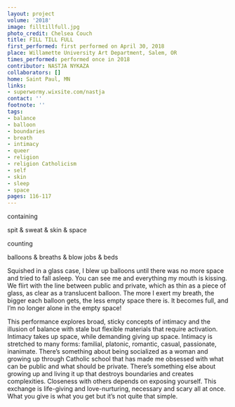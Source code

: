 ```yaml
---
layout: project
volume: '2018'
image: filltillfull.jpg
photo_credit: Chelsea Couch
title: FILL TILL FULL
first_performed: first performed on April 30, 2018
place: Willamette University Art Department, Salem, OR
times_performed: performed once in 2018
contributor: NASTJA NYKAZA
collaborators: []
home: Saint Paul, MN
links:
- superwormy.wixsite.com/nastja
contact: ''
footnote: ''
tags:
- balance
- balloon
- boundaries
- breath
- intimacy
- queer
- religion
- religion Catholicism
- self
- skin
- sleep
- space
pages: 116-117
---
```




containing

spit & sweat & skin & space

counting

balloons & breaths & blow jobs & beds

Squished in a glass case, I blew up balloons until there was no more space and tried to fall asleep. You can see me and everything my mouth is kissing. We flirt with the line between public and private, which as thin as a piece of glass, as clear as a translucent balloon. The more I exert my breath, the bigger each balloon gets, the less empty space there is. It becomes full, and I’m no longer alone in the empty space!

This performance explores broad, sticky concepts of intimacy and the illusion of balance with stale but flexible materials that require activation. Intimacy takes up space, while demanding giving up space. Intimacy is stretched to many forms: familial, platonic, romantic, casual, passionate, inanimate. There’s something about being socialized as a woman and growing up through Catholic school that has made me obsessed with what can be public and what should be private. There’s something else about growing up and living it up that destroys boundaries and creates complexities. Closeness with others depends on exposing yourself. This exchange is life-giving and love-nurturing, necessary and scary all at once. What you give is what you get but it’s not quite that simple.
